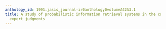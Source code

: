 ```yaml
---
anthology_id: 1991.jasis_journal-ir0anthology0volumeA42A3.1
title: A study of probabilistic information retrieval systems in the case of inconsistent
  expert judgments
---
```

